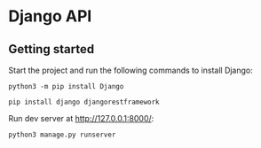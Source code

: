 # Django API



## Getting started
Start the project and run the following commands to install Django:
```
python3 -m pip install Django

pip install django djangorestframework
```

Run dev server at http://127.0.0.1:8000/:

```
python3 manage.py runserver
```


